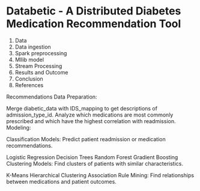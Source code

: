 # Databetic - A Distributed Diabetes Medication Recommendation Tool

1. Data
2. Data ingestion
3. Spark preprocessing
4. Mllib model
5. Stream Processing
6. Results and Outcome
7. Conclusion
8. References


Recommendations
Data Preparation:

Merge diabetic_data with IDS_mapping to get descriptions of admission_type_id.
Analyze which medications are most commonly prescribed and which have the highest correlation with readmission.
Modeling:

Classification Models: Predict patient readmission or medication recommendations.

Logistic Regression
Decision Trees
Random Forest
Gradient Boosting
Clustering Models: Find clusters of patients with similar characteristics.

K-Means
Hierarchical Clustering
Association Rule Mining: Find relationships between medications and patient outcomes.

